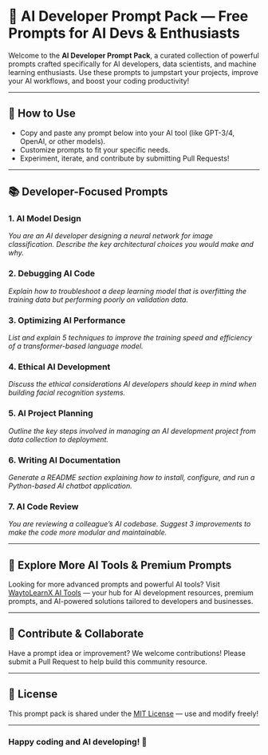 # 🤖 AI Developer Prompt Pack — Free Prompts for AI Devs & Enthusiasts

Welcome to the **AI Developer Prompt Pack**, a curated collection of powerful prompts crafted specifically for AI developers, data scientists, and machine learning enthusiasts. Use these prompts to jumpstart your projects, improve your AI workflows, and boost your coding productivity!

---

## 🚀 How to Use

- Copy and paste any prompt below into your AI tool (like GPT-3/4, OpenAI, or other models).
- Customize prompts to fit your specific needs.
- Experiment, iterate, and contribute by submitting Pull Requests!

---

## 📚 Developer-Focused Prompts

### 1. AI Model Design  
*You are an AI developer designing a neural network for image classification. Describe the key architectural choices you would make and why.*

### 2. Debugging AI Code  
*Explain how to troubleshoot a deep learning model that is overfitting the training data but performing poorly on validation data.*

### 3. Optimizing AI Performance  
*List and explain 5 techniques to improve the training speed and efficiency of a transformer-based language model.*

### 4. Ethical AI Development  
*Discuss the ethical considerations AI developers should keep in mind when building facial recognition systems.*

### 5. AI Project Planning  
*Outline the key steps involved in managing an AI development project from data collection to deployment.*

### 6. Writing AI Documentation  
*Generate a README section explaining how to install, configure, and run a Python-based AI chatbot application.*

### 7. AI Code Review  
*You are reviewing a colleague’s AI codebase. Suggest 3 improvements to make the code more modular and maintainable.*

---

## 🔗 Explore More AI Tools & Premium Prompts

Looking for more advanced prompts and powerful AI tools? Visit [WaytoLearnX AI Tools](https://ai.waytolearnx.com/) — your hub for AI development resources, premium prompts, and AI-powered solutions tailored to developers and businesses.

---

## 🤝 Contribute & Collaborate

Have a prompt idea or improvement? We welcome contributions! Please submit a Pull Request to help build this community resource.

---

## 📄 License

This prompt pack is shared under the [MIT License](LICENSE) — use and modify freely!

---

### Happy coding and AI developing! 🚀
